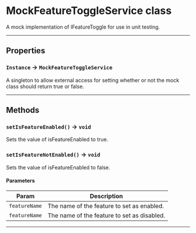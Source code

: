# MockFeatureToggleService class

A mock implementation of IFeatureToggle for use in unit testing.

---
## Properties

### `Instance` → `MockFeatureToggleService`

A singleton to allow external access for setting whether or not the mock class should return true or false.

---
## Methods
### `setIsFeatureEnabled()` → `void`

Sets the value of isFeatureEnabled to true.

### `setIsFeatureNotEnabled()` → `void`

Sets the value of isFeatureEnabled to false.

#### Parameters
|Param|Description|
|-----|-----------|
|`featureName` |  The name of the feature to set as enabled. |
|`featureName` |  The name of the feature to set as disabled. |

---
